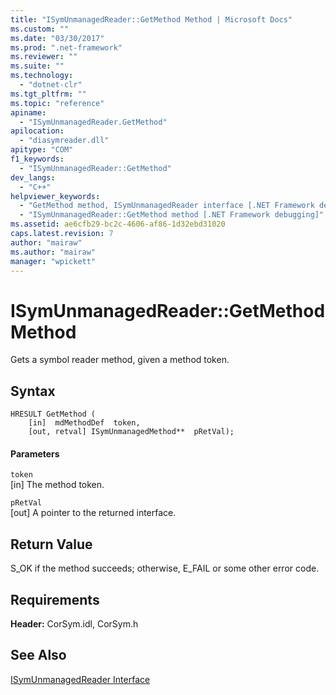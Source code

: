 ```yaml
---
title: "ISymUnmanagedReader::GetMethod Method | Microsoft Docs"
ms.custom: ""
ms.date: "03/30/2017"
ms.prod: ".net-framework"
ms.reviewer: ""
ms.suite: ""
ms.technology: 
  - "dotnet-clr"
ms.tgt_pltfrm: ""
ms.topic: "reference"
apiname: 
  - "ISymUnmanagedReader.GetMethod"
apilocation: 
  - "diasymreader.dll"
apitype: "COM"
f1_keywords: 
  - "ISymUnmanagedReader::GetMethod"
dev_langs: 
  - "C++"
helpviewer_keywords: 
  - "GetMethod method, ISymUnmanagedReader interface [.NET Framework debugging]"
  - "ISymUnmanagedReader::GetMethod method [.NET Framework debugging]"
ms.assetid: ae6cfb29-bc2c-4606-af86-1d32ebd31020
caps.latest.revision: 7
author: "mairaw"
ms.author: "mairaw"
manager: "wpickett"
---
```

# ISymUnmanagedReader::GetMethod Method
Gets a symbol reader method, given a method token.  
  
## Syntax  
  
```  
HRESULT GetMethod (  
    [in]  mdMethodDef  token,  
    [out, retval] ISymUnmanagedMethod**  pRetVal);  
```  
  
#### Parameters  
 `token`  
 [in] The method token.  
  
 `pRetVal`  
 [out] A pointer to the returned interface.  
  
## Return Value  
 S_OK if the method succeeds; otherwise, E_FAIL or some other error code.  
  
## Requirements  
 **Header:** CorSym.idl, CorSym.h  
  
## See Also  
 [ISymUnmanagedReader Interface](../../../../docs/framework/unmanaged-api/diagnostics/isymunmanagedreader-interface.md)